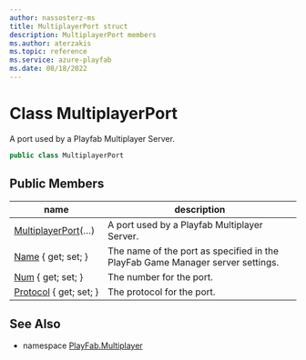 ```yaml
---
author: nassosterz-ms
title: MultiplayerPort struct
description: MultiplayerPort members
ms.author: aterzakis
ms.topic: reference
ms.service: azure-playfab
ms.date: 08/18/2022
---
```


# Class MultiplayerPort

A port used by a Playfab Multiplayer Server.

```csharp
public class MultiplayerPort
```

## Public Members

| name | description |
| --- | --- |
| [MultiplayerPort](MultiplayerPort/MultiplayerPort.md)(…) | A port used by a Playfab Multiplayer Server. |
| [Name](MultiplayerPort/Name.md) { get; set; } | The name of the port as specified in the PlayFab Game Manager server settings. |
| [Num](MultiplayerPort/Num.md) { get; set; } | The number for the port. |
| [Protocol](MultiplayerPort/Protocol.md) { get; set; } | The protocol for the port. |

## See Also

* namespace [PlayFab.Multiplayer](../PlayFabMultiplayerSDK.md)
